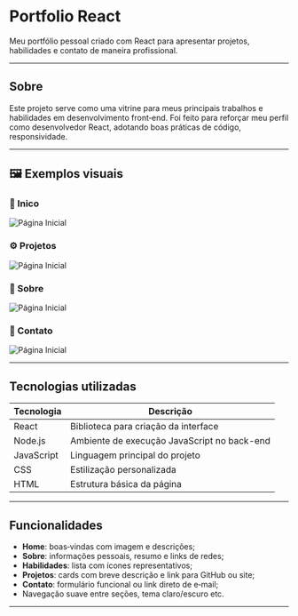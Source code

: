 # Portfolio React

Meu portfólio pessoal criado com React para apresentar projetos, habilidades e contato de maneira profissional.

---

## Sobre
Este projeto serve como uma vitrine para meus principais trabalhos e habilidades em desenvolvimento front‑end. Foi feito para reforçar meu perfil como desenvolvedor React, adotando boas práticas de código, responsividade.

---
## 🖼 Exemplos visuais

### 📌 Inico
![Página Inicial](./assets/imagens/fotos/inicio.png)

### ⚙️ Projetos
![Página Inicial](./assets/imagens/fotos/projetos.png)

### 👤 Sobre 
![Página Inicial](./assets/imagens/fotos/sobre.png)

### 💼 Contato
![Página Inicial](./assets/imagens/fotos/contato.png)

---
## Tecnologias utilizadas

| Tecnologia  | Descrição                             |
|-------------|----------------------------------------|
| React       | Biblioteca para criação da interface   |
| Node.js     | Ambiente de execução JavaScript no back-end |
| JavaScript  | Linguagem principal do projeto         |
| CSS         | Estilização personalizada              |
| HTML        | Estrutura básica da página             |

---

## Funcionalidades
- **Home**: boas‑vindas com imagem e descrições;
- **Sobre**: informações pessoais, resumo e links de redes;
- **Habilidades**: lista com ícones representativos;
- **Projetos**: cards com breve descrição e link para GitHub ou site;
- **Contato**: formulário funcional ou link direto de e‑mail;
- Navegação suave entre seções, tema claro/escuro etc.

---

